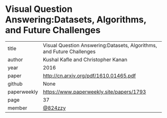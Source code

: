 # Visual Question Answering:Datasets, Algorithms, and Future Challenges

|  |  |
| :--- | :--- |
| title | Visual Question Answering:Datasets, Algorithms, and Future Challenges |
| author | Kushal Kafle and Christopher Kanan |
| year | 2016 |
| paper |   http://cn.arxiv.org/pdf/1610.01465.pdf |
| github |  None |
| paperweekly | https://www.paperweekly.site/papers/1793 |
| page | 37|
| member | [@824zzy](https://github.com/824zzy) |